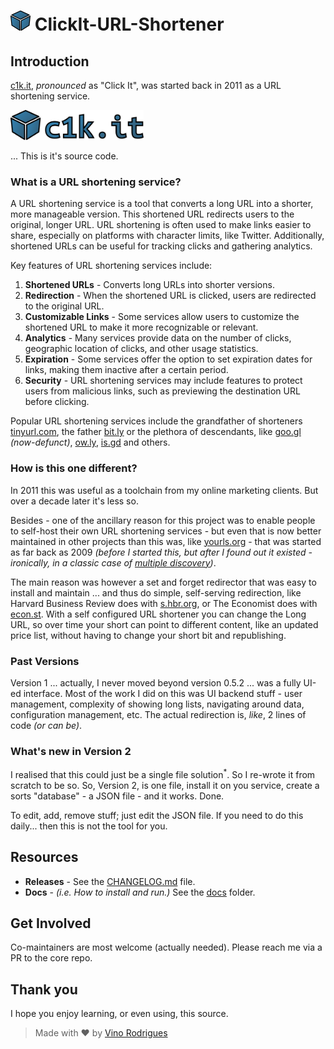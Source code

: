 # <img src="docs/assets/img/icon.min.svg" height="32"> ClickIt-URL-Shortener

## Introduction

[c1k.it](http://c1k.it), *pronounced* as "Click It", was started back in 2011 as a URL shortening service.

<img src="docs/assets/img/logo.min.svg" height="48">

... This is it's source code.

### What is a URL shortening service?

A URL shortening service is a tool that converts a long URL into a shorter, more manageable version. This shortened URL redirects users to the original, longer URL. URL shortening is often used to make links easier to share, especially on platforms with character limits, like Twitter. Additionally, shortened URLs can be useful for tracking clicks and gathering analytics.

Key features of URL shortening services include:

1. **Shortened URLs** - Converts long URLs into shorter versions.
2. **Redirection** - When the shortened URL is clicked, users are redirected to the original URL.
3. **Customizable Links** - Some services allow users to customize the shortened URL to make it more recognizable or relevant.
4. **Analytics** - Many services provide data on the number of clicks, geographic location of clicks, and other usage statistics.
5. **Expiration** - Some services offer the option to set expiration dates for links, making them inactive after a certain period.
6. **Security** - URL shortening services may include features to protect users from malicious links, such as previewing the destination URL before clicking.

Popular URL shortening services include the grandfather of shorteners [tinyurl.com](http://tinyurl.com), the father [bit.ly](http://bit.ly) or the plethora of descendants, like [goo.gl](http://goo.gl) *(now-defunct)*, [ow.ly](ttp://ow.ly), [is.gd](http://is.gd) and others.

### How is this one different?

In 2011 this was useful as a toolchain from my online marketing clients.  But over a decade later it's less so.

Besides - one of the ancillary reason for this project was to enable people to self-host their own URL shortening services - but even that is now better maintained in other projects than this was, like [yourls.org](yourls.org/docs) - that was started as far back as 2009 *(before I started this, but after I found out it existed - ironically, in a classic case of [multiple discovery](https://en.wikipedia.org/wiki/multiple_discovery))*.

The main reason was however a set and forget redirector that was easy to install and maintain ... and thus do simple, self-serving redirection, like Harvard Business Review does with [s.hbr.org](http://s.hbr.org), or The Economist does with [econ.st](http://econ.st).  With a self configured URL shortener you can  change the Long URL, so over time your short can point to different content, like an updated price list, without having to change your short bit and republishing.

### Past Versions

Version 1 ... actually, I never moved beyond version 0.5.2 ... was a fully UI-ed interface.  Most of the work I did on this was UI backend stuff - user management, complexity of showing long lists, navigating around data, configuration management, etc.  The actual redirection is, *like*, 2 lines of code *(or can be)*.

### What's new in Version 2

I realised that this could just be a single file solution<sup>*</sup>.  So I re-wrote it from scratch to be so.  So, Version 2, is one file, install it on you service, create a sorts "database" - a JSON file - and it works.  Done.

To edit, add, remove stuff; just edit the JSON file.  If you need to do this daily... then this is not the tool for you.

## Resources

- **Releases** - See the [CHANGELOG.md](CHANGELOG.md) file.
- **Docs** - *(i.e. How to install and run.)*  See the [docs](docs/README.md) folder.


## Get Involved

Co-maintainers are most welcome (actually needed).
Please reach me via a PR to the core repo.

## Thank you

I hope you enjoy learning, or even using, this source.

> Made with &#x2665; by [Vino Rodrigues](https://github.com/vinorodrigues)
